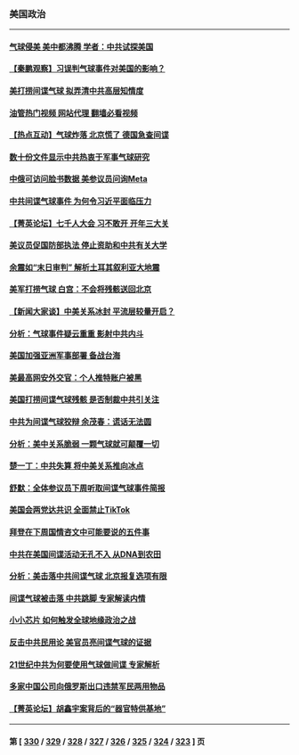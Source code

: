 ### 美国政治
---
#### [气球侵美 美中都沸腾 学者：中共试探美国](../../pages/ncid1078159/n13924102.md?02071245) 
#### [【秦鹏观察】习误判气球事件对美国的影响？](../../pages/ncid1078159/n13924217.md?02071245) 
#### [美打捞间谍气球 拟弄清中共高层知情度](../../pages/ncid1078159/n13924164.md?02071245) 
#### [油管热门视频 网站代理 翻墙必看视频](http://138.2.39.72:81/youtube.html?epic-marker?02071245)
#### [【热点互动】气球炸落 北京慌了 德国急查间谍](../../pages/ncid1078159/n13924171.md?02071245) 
#### [数十份文件显示中共热衷于军事气球研究](../../pages/ncid1078159/n13924151.md?02071245) 
#### [中俄可访问脸书数据 美参议员问询Meta](../../pages/ncid1078159/n13924185.md?02071245) 
#### [中共间谍气球事件 为何令习近平面临压力](../../pages/ncid1078159/n13924131.md?02071245) 
#### [【菁英论坛】七千人大会 习不敢开 开年三大关](../../pages/ncid1078159/n13924144.md?02071245) 
#### [美议员促国防部执法 停止资助和中共有关大学](../../pages/ncid1078159/n13924096.md?02071245) 
#### [余震如“末日审判” 解析土耳其叙利亚大地震](../../pages/ncid1078159/n13923876.md?02071245) 
#### [美军打捞气球 白宫：不会将残骸送回北京](../../pages/ncid1078159/n13924118.md?02071245) 
#### [【新闻大家谈】中美关系冰封 平流层较量开启？](../../pages/ncid1078159/n13924005.md?02071245) 
#### [分析：气球事件疑云重重 影射中共内斗](../../pages/ncid1078159/n13924062.md?02071245) 
#### [美国加强亚洲军事部署 备战台海](../../pages/ncid1078159/n13923308.md?02071245) 
#### [美最高网安外交官：个人推特账户被黑](../../pages/ncid1078159/n13923755.md?02071245) 
#### [美国打捞间谍气球残骸 是否制裁中共引关注](../../pages/ncid1078159/n13923512.md?02071245) 
#### [中共为间谍气球狡辩 余茂春：谎话无法圆](../../pages/ncid1078159/n13923437.md?02071245) 
#### [分析：美中关系脆弱 一颗气球就可颠覆一切](../../pages/ncid1078159/n13923439.md?02071245) 
#### [楚一丁：中共失算 将中美关系推向冰点](../../pages/ncid1078159/n13923448.md?02071245) 
#### [舒默：全体参议员下周听取间谍气球事件简报](../../pages/ncid1078159/n13923395.md?02071245) 
#### [美国会两党达共识 全面禁止TikTok](../../pages/ncid1078159/n13923370.md?02071245) 
#### [拜登在下周国情咨文中可能要说的五件事](../../pages/ncid1078159/n13923305.md?02071245) 
#### [中共在美国间谍活动无孔不入 从DNA到农田](../../pages/ncid1078159/n13923302.md?02071245) 
#### [分析：美击落中共间谍气球 北京报复选项有限](../../pages/ncid1078159/n13923349.md?02071245) 
#### [间谍气球被击落 中共跳脚 专家解读内情](../../pages/ncid1078159/n13923181.md?02071245) 
#### [小小芯片 如何触发全球地缘政治之战](../../pages/ncid1078159/n13920548.md?02071245) 
#### [反击中共民用论 美官员亮间谍气球的证据](../../pages/ncid1078159/n13922833.md?02071245) 
#### [21世纪中共为何要使用气球做间谍 专家解析](../../pages/ncid1078159/n13922755.md?02071245) 
#### [多家中国公司向俄罗斯出口违禁军民两用物品](../../pages/ncid1078159/n13922713.md?02071245) 
#### [【菁英论坛】胡鑫宇案背后的“器官特供基地”](../../pages/ncid1078159/n13922698.md?02071245) 

---
#### 第 [ [330](./330.md?02071245) / [329](./329.md?02071245) / [328](./328.md?02071245) / [327](./327.md?02071245) / [326](./326.md?02071245) / [325](./325.md?02071245) / [324](./324.md?02071245) / [323](./323.md?02071245) ] 页
